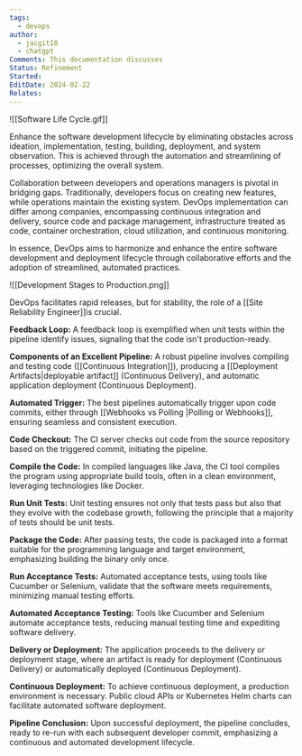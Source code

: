 ```yaml
---
tags:
  - devops
author:
  - jacgit18
  - chatgpt
Comments: This documentation discusses
Status: Refinement
Started: 
EditDate: 2024-02-22
Relates:
---
```

![[Software Life Cycle.gif]]

Enhance the software development lifecycle by eliminating obstacles across ideation, implementation, testing, building, deployment, and system observation. This is achieved through the automation and streamlining of processes, optimizing the overall system.

Collaboration between developers and operations managers is pivotal in bridging gaps. Traditionally, developers focus on creating new features, while operations maintain the existing system. DevOps implementation can differ among companies, encompassing continuous integration and delivery, source code and package management, infrastructure treated as code, container orchestration, cloud utilization, and continuous monitoring.

In essence, DevOps aims to harmonize and enhance the entire software development and deployment lifecycle through collaborative efforts and the adoption of streamlined, automated practices.


![[Development Stages to Production.png]]

DevOps facilitates rapid releases, but for stability, the role of a [[Site Reliability Engineer]]is crucial.

**Feedback Loop:**
A feedback loop is exemplified when unit tests within the pipeline identify issues, signaling that the code isn't production-ready.

**Components of an Excellent Pipeline:**
A robust pipeline involves compiling and testing code ([[Continuous Integration]]), producing a [[Deployment Artifacts|deployable artifact]] (Continuous Delivery), and automatic application deployment (Continuous Deployment).

**Automated Trigger:**
The best pipelines automatically trigger upon code commits, either through [[Webhooks vs Polling |Polling or Webhooks]], ensuring seamless and consistent execution.

**Code Checkout:**
The CI server checks out code from the source repository based on the triggered commit, initiating the pipeline.

**Compile the Code:**
In compiled languages like Java, the CI tool compiles the program using appropriate build tools, often in a clean environment, leveraging technologies like Docker.

**Run Unit Tests:**
Unit testing ensures not only that tests pass but also that they evolve with the codebase growth, following the principle that a majority of tests should be unit tests.

**Package the Code:**
After passing tests, the code is packaged into a format suitable for the programming language and target environment, emphasizing building the binary only once.

**Run Acceptance Tests:**
Automated acceptance tests, using tools like Cucumber or Selenium, validate that the software meets requirements, minimizing manual testing efforts.

**Automated Acceptance Testing:**
Tools like Cucumber and Selenium automate acceptance tests, reducing manual testing time and expediting software delivery.

**Delivery or Deployment:**
The application proceeds to the delivery or deployment stage, where an artifact is ready for deployment (Continuous Delivery) or automatically deployed (Continuous Deployment).

**Continuous Deployment:**
To achieve continuous deployment, a production environment is necessary. Public cloud APIs or Kubernetes Helm charts can facilitate automated software deployment.

**Pipeline Conclusion:**
Upon successful deployment, the pipeline concludes, ready to re-run with each subsequent developer commit, emphasizing a continuous and automated development lifecycle.